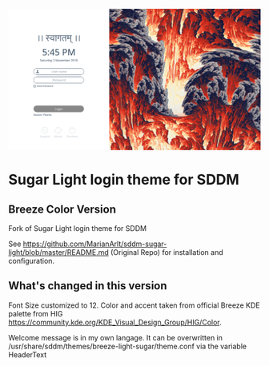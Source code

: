 ![Screenshot of the interface of the Sugar Light theme for SDDM](Preview.png "The default interface of the Sugar Light theme for SDDM")

# Sugar Light login theme for SDDM
## Breeze Color Version

Fork of Sugar Light login theme for SDDM

See https://github.com/MarianArlt/sddm-sugar-light/blob/master/README.md (Original Repo) for installation and configuration.

## What's changed in this version

Font Size customized to 12. Color and accent taken from official Breeze KDE palette from HIG https://community.kde.org/KDE_Visual_Design_Group/HIG/Color.

Welcome message is in my own langage. It can be overwritten in /usr/share/sddm/themes/breeze-light-sugar/theme.conf via the variable HeaderText
